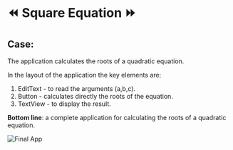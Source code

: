 # ⏪ **Square Equation** ⏩
## **Case**: 
The application calculates the roots of a quadratic equation.

In the layout of the application the key elements are: 
1. EditText - to read the arguments (a,b,c).
2. Button - calculates directly the roots of the equation.
3. TextView - to display the result.

**Bottom line**: a complete application for calculating the roots of a quadratic equation.

![Final App](https://github.com/Alex-tech-it/Android-PetProjects/blob/main/Img/SquareEquation.jpg)
